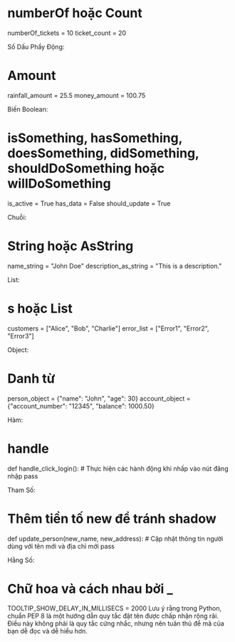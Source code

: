 # numberOf hoặc Count
numberOf_tickets = 10
ticket_count = 20

Số Dấu Phẩy Động:
# Amount
rainfall_amount = 25.5
money_amount = 100.75

Biến Boolean:
# isSomething, hasSomething, doesSomething, didSomething, shouldDoSomething hoặc willDoSomething
is_active = True
has_data = False
should_update = True

Chuỗi:
# String hoặc AsString
name_string = "John Doe"
description_as_string = "This is a description."

List:
# s hoặc List
customers = ["Alice", "Bob", "Charlie"]
error_list = ["Error1", "Error2", "Error3"]

Object:
# Danh từ
person_object = {"name": "John", "age": 30}
account_object = {"account_number": "12345", "balance": 1000.50}

Hàm:
# handle
def handle_click_login():
    # Thực hiện các hành động khi nhấp vào nút đăng nhập
    pass

Tham Số:
# Thêm tiền tố new để tránh shadow
def update_person(new_name, new_address):
    # Cập nhật thông tin người dùng với tên mới và địa chỉ mới
    pass

Hằng Số:
# Chữ hoa và cách nhau bởi _
TOOLTIP_SHOW_DELAY_IN_MILLISECS = 2000
Lưu ý rằng trong Python, chuẩn PEP 8 là một hướng dẫn quy tắc đặt tên được chấp nhận rộng rãi. Điều này không phải là quy tắc cứng nhắc, nhưng nên tuân thủ để mã của bạn dễ đọc và dễ hiểu hơn.
